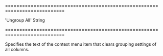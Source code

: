 ===========================================================================
<!--default-->'Ungroup All'<!--/default-->
<!--type-->String<!--/type-->
===========================================================================

<!--shortDescription-->
Specifies the text of the context menu item that clears grouping settings of all columns.
<!--/shortDescription-->

<!--fullDescription-->

<!--/fullDescription-->